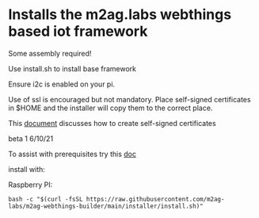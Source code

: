 # Installs the m2ag.labs webthings based iot framework

Some assembly required!

Use install.sh to install base framework

Ensure i2c is enabled on your pi.

Use of ssl is encouraged but not mandatory. Place self-signed certificates in $HOME and the installer will copy them to the correct place.

This [document](https://1drv.ms/w/s!Aji-cHyARexHkJk7-fODiKhT-N8Vmg?e=WYJ69b) discusses how to create self-signed certificates

beta 1 6/10/21

To assist with prerequisites try this [doc](https://1drv.ms/w/s!Aji-cHyARexHkJlDPnITOS8HCj6DSA?e=z2di5M)

<!--
 Here is a [video](https://www.youtube.com/watch?v=eedckN2m7Ew) walk through of an install. 

 Here is a [video](https://youtu.be/h66wyPyMx8Y) using thing builder with webthings.io
 -->

install with:

Raspberry PI:
```
bash -c "$(curl -fsSL https://raw.githubusercontent.com/m2ag-labs/m2ag-webthings-builder/main/installer/install.sh)"
```


